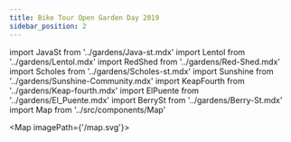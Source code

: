 ```yaml
---
title: Bike Tour Open Garden Day 2019
sidebar_position: 2
---
```

import JavaSt from '../gardens/Java-st.mdx'
import Lentol from '../gardens/Lentol.mdx'
import RedShed from '../gardens/Red-Shed.mdx'
import Scholes from '../gardens/Scholes-st.mdx'
import Sunshine from '../gardens/Sunshine-Community.mdx'
import KeapFourth from '../gardens/Keap-fourth.mdx'
import ElPuente from '../gardens/El_Puente.mdx'
import BerrySt from '../gardens/Berry-St.mdx'
import Map from '../src/components/Map'

<Map imagePath={'/map.svg'}>
    <JavaSt/>
    <Lentol/>
    <RedShed/>
    <Scholes/>
    <Sunshine/>
    <KeapFourth/>
    <ElPuente/>
    <BerrySt/>
</Map>
